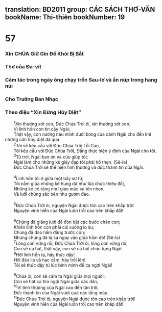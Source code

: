 translation: BD2011
group: CÁC SÁCH THƠ-VĂN
bookName: Thi-thiên 
bookNumber: 19
-------

<div class="title"><h1>57</h1><h3>Xin CHÚA Giữ Gìn Ðể Khỏi Bị Bắt</h3><h3>Thơ của Ða-vít</h3><h3>Cảm tác trong ngày ông chạy trốn Sau-lơ và ẩn núp trong hang núi</h3><h3>Cho Trưởng Ban Nhạc</h3><h3>Theo điệu “Xin Ðừng Hủy Diệt”</h3></div>
<span class="verse thi_57_1">  <sup>1</sup>Xin thương xót con, Ðức Chúa Trời ôi, xin thương xót con,<br/>  Vì linh hồn con tin cậy Ngài;<br/>  Thật vậy, con nương náu mình dưới bóng của cánh Ngài cho đến khi những cơn hủy diệt đã qua.<br/></span>
<span class="verse thi_57_2">  <sup>2</sup>Tôi sẽ kêu cầu với Ðức Chúa Trời Tối Cao, <br/>  Tôi kêu cầu với Ðức Chúa Trời, Ðấng thực hiện ý định của Ngài cho tôi.<br/></span>
<span class="verse thi_57_3">  <sup>3</sup>Từ trời, Ngài ban ơn và cứu giúp tôi;<br/>  Ngài làm cho những kẻ giày đạp tôi phải hổ thẹn. (Sê-la)<br/>  Ðức Chúa Trời sẽ thể hiện tình thương và đức thành tín của Ngài.<br/><br/></span>
<span class="verse thi_57_4">  <sup>4</sup>Linh hồn tôi ở giữa một bầy sư tử;<br/>  Tôi nằm giữa những kẻ hung dữ như lửa chực thiêu đốt,<br/>  Những kẻ có răng như giáo mác và tên nhọn,<br/>  Và lưỡi chúng sắc bén như gươm đao.<br/><br/></span>
<span class="verse thi_57_5">  <sup>5</sup>Ðức Chúa Trời ôi, nguyện Ngài được tôn cao trên khắp trời!<br/>  Nguyện vinh hiển của Ngài luôn trỗi cao trên khắp đất!<br/><br/></span>
<span class="verse thi_57_6">  <sup>6</sup>Chúng đã giăng lưới để đón bắt các bước chân con;<br/>  Khiến linh hồn con phải cúi xuống lo âu;<br/>  Chúng đã đào hầm đằng trước con;<br/>  Nhưng chúng đã bị sa ngay vào giữa hầm đó! (Sê-la)<br/></span>
<span class="verse thi_57_7">  <sup>7</sup>Lòng con vững rồi, Ðức Chúa Trời ôi, lòng con vững rồi;<br/>  Con sẽ ca hát, thật vậy, con sẽ ca hát chúc tụng Ngài.<br/></span>
<span class="verse thi_57_8">  <sup>8</sup>Hỡi linh hồn ta, hãy thức dậy!<br/>  Hỡi đàn lia và hạc cầm, hãy trỗi lên!<br/>  Tôi sẽ thức dậy từ lúc bình minh để ca ngợi Ngài!<br/><br/></span>
<span class="verse thi_57_9">  <sup>9</sup>Chúa ôi, con sẽ cảm tạ Ngài giữa mọi người;<br/>  Con sẽ hát ca tôn ngợi Ngài giữa các dân,<br/></span>
<span class="verse thi_57_10">  <sup>10</sup>Vì tình thương của Ngài cao đến tận trời,<br/>  Ðức thành tín của Ngài vượt quá các tầng mây.<br/></span>
<span class="verse thi_57_11">  <sup>11</sup>Ðức Chúa Trời ôi, nguyện Ngài được tôn cao trên khắp trời!<br/>  Nguyện vinh hiển của Ngài luôn trỗi cao trên khắp đất!<br/></span>
